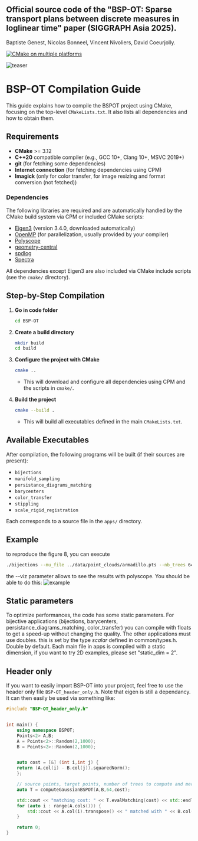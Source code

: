 ## Official source code of the "BSP-OT: Sparse transport plans between discrete measures in loglinear time" paper (SIGGRAPH Asia 2025). 
Baptiste Genest, Nicolas Bonneel, Vincent Nivoliers, David Coeurjolly.

[![CMake on multiple platforms](https://github.com/baptiste-genest/BSP-OT/actions/workflows/cmake-multi-platform.yml/badge.svg)](https://github.com/baptiste-genest/BSP-OT/actions/workflows/cmake-multi-platform.yml)

![teaser](https://github.com/baptiste-genest/BSP-OT/blob/main/teaser.jpg)

# BSP-OT Compilation Guide

This guide explains how to compile the BSPOT project using CMake, focusing on the top-level `CMakeLists.txt`. It also lists all dependencies and how to obtain them.

## Requirements

- **CMake** >= 3.12
- **C++20** compatible compiler (e.g., GCC 10+, Clang 10+, MSVC 2019+)
- **git** (for fetching some dependencies)
- **Internet connection** (for fetching dependencies using CPM)
- **Imagick** (only for color transfer, for image resizing and format conversion (not fetched))

### Dependencies

The following libraries are required and are automatically handled by the CMake build system via CPM or included CMake scripts:

- [Eigen3](https://gitlab.com/libeigen/eigen) (version 3.4.0, downloaded automatically)
- [OpenMP](https://www.openmp.org/) (for parallelization, usually provided by your compiler)
- [Polyscope](https://github.com/nmwsharp/polyscope)
- [geometry-central](https://github.com/nmwsharp/geometry-central)
- [spdlog](https://github.com/gabime/spdlog)
- [Spectra](https://github.com/yixuan/spectra)

All dependencies except Eigen3 are also included via CMake include scripts (see the `cmake/` directory).

## Step-by-Step Compilation

1. **Go in code folder**
   ```bash
   cd BSP-OT
   ```

2. **Create a build directory**
   ```bash
   mkdir build
   cd build
   ```

3. **Configure the project with CMake**
   ```bash
   cmake ..
   ```
   - This will download and configure all dependencies using CPM and the scripts in `cmake/`.

4. **Build the project**
   ```bash
   cmake --build .
   ```
   - This will build all executables defined in the main `CMakeLists.txt`.

## Available Executables

After compilation, the following programs will be built (if their sources are present):

- `bijections`
- `manifold_sampling`
- `persistance_diagrams_matching`
- `barycenters`
- `color_transfer`
- `stippling`
- `scale_rigid_registration`

Each corresponds to a source file in the `apps/` directory.

## Example

to reproduce the figure 8, you can execute
```bash
./bijections --mu_file ../data/point_clouds/armadillo.pts --nb_trees 64 --viz
```

the --viz parameter allows to see the results with polyscope. You should be able to do this:
![example](https://github.com/baptiste-genest/BSP-OT/blob/main/armadillo_example.gif)

## Static parameters

To optimize performances, the code has some static parameters. For bijective applications (bijections, barycenters, persistance_diagrams_matching, color_transfer) you can compile with floats to get a speed-up without changing the quality. The other applications must use doubles. this is set by the type *scalar* defined in common/types.h. Double by default. Each main file in apps is compiled with a static dimension, if you want to try 2D examples, please set "static_dim = 2".

## Header only

If you want to easily import BSP-OT into your project, feel free to use the header only file `BSP-OT_header_only.h`. 
Note that eigen is still a dependancy. It can then easily be used via something like:

```cpp
#include "BSP-OT_header_only.h"


int main() {
	using namespace BSPOT;
	Points<2> A,B;
	A = Points<2>::Random(2,1000);
	B = Points<2>::Random(2,1000);


	auto cost = [&] (int i,int j) {
	return (A.col(i) - B.col(j)).squaredNorm();
	};

	// source points, target points, number of trees to compute and merge, cost between points
	auto T = computeGaussianBSPOT(A,B,64,cost);

	std::cout << "matching cost: " << T.evalMatching(cost) << std::endl;
	for (auto i : range(A.cols())) {
		std::cout << A.col(i).transpose() << " matched with " << B.col(T[i]).transpose() << std::endl;
	}

	return 0;
}
```
